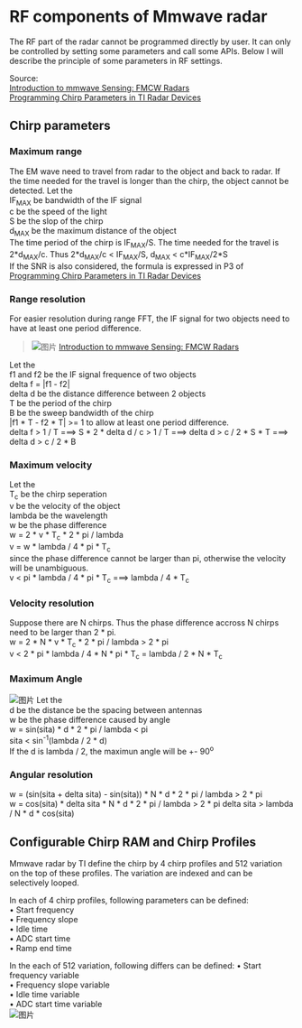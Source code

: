 # RF components of Mmwave radar
The RF part of the radar cannot be programmed directly by user. It can only be controlled by setting some parameters and call some APIs. Below I will describe the principle of some parameters in RF settings.  
  
Source:  
[Introduction to mmwave Sensing: FMCW Radars](https://training.ti.com/sites/default/files/docs/mmwaveSensing-FMCW-offlineviewing_0.pdf)  
[Programming Chirp Parameters in TI Radar Devices](https://www.ti.com/lit/pdf/swra553)  
  
## Chirp parameters

### Maximum range  
The EM wave need to travel from radar to the object and back to radar. If the time needed for the travel is longer than the chirp, the object cannot be detected. Let the   
IF<sub>MAX</sub> be bandwidth of the IF signal  
c be the speed of the light  
S be the slop of the chirp  
d<sub>MAX</sub> be the maximum distance of the object  
The time period of the chirp is IF<sub>MAX</sub>/S. The time needed for the travel is 2\*d<sub>MAX</sub>/c. Thus 2\*d<sub>MAX</sub>/c < IF<sub>MAX</sub>/S, d<sub>MAX</sub> < c\*IF<sub>MAX</sub>/2\*S  
If the SNR is also considered, the formula is expressed in P3 of [Programming Chirp Parameters in TI Radar Devices](https://www.ti.com/lit/pdf/swra553) 
  
### Range resolution
For easier resolution during range FFT, the IF signal for two objects need to have at least one period difference.  
>![图片](https://user-images.githubusercontent.com/85469000/169676410-13e1797d-bff3-4acd-b702-dc07cb850f40.png)
>[Introduction to mmwave Sensing: FMCW Radars](https://training.ti.com/sites/default/files/docs/mmwaveSensing-FMCW-offlineviewing_0.pdf) 
  
Let the  
f1 and f2 be the IF signal frequence of two objects  
delta f = |f1 - f2|  
delta d be the distance difference between 2 objects  
T be the period of the chirp  
B be the sweep bandwidth of the chirp  
|f1 \* T - f2 \* T| >= 1 to allow at least one period difference.  
delta f > 1 / T ===> S * 2 * delta d / c > 1 / T ===> delta d > c / 2 * S * T ===> delta d > c / 2 * B
  
### Maximum velocity
Let the  
T<sub>c</sub> be the chirp seperation  
v be the velocity of the object  
lambda be the wavelength  
w be the phase difference  
w = 2 * v * T<sub>c</sub> * 2 * pi / lambda  
v = w * lambda / 4 * pi * T<sub>c</sub>  
since the phase difference cannot be larger than pi, otherwise the velocity will be unambiguous.  
v < pi * lambda / 4 * pi * T<sub>c</sub> ===> lambda / 4 * T<sub>c</sub>  
  
### Velocity resolution 
Suppose there are N chirps. Thus the phase difference accross N chirps need to be larger than 2 * pi.  
w = 2 * N * v * T<sub>c</sub> * 2 * pi / lambda > 2 * pi  
v < 2 * pi * lambda / 4 * N * pi * T<sub>c</sub> = lambda / 2 * N * T<sub>c</sub>  
  
### Maximum Angle
![图片](https://user-images.githubusercontent.com/85469000/169677086-ea6abc5e-e8ee-49bd-ab85-20f228f8784a.png)
Let the  
d be the distance be the spacing between antennas  
w be the phase difference caused by angle  
w = sin(sita) * d * 2 * pi / lambda < pi  
sita < sin<sup>-1</sup>(lambda / 2 * d)  
If the d is lambda / 2, the maximun angle will be +- 90<sup>o</sup>  

### Angular resolution
w = (sin(sita + delta sita) - sin(sita)) * N * d * 2 * pi / lambda > 2 * pi  
w = cos(sita) * delta sita * N * d * 2 * pi / lambda > 2 * pi
delta sita > lambda / N * d * cos(sita)
  
## Configurable Chirp RAM and Chirp Profiles
Mmwave radar by TI define the chirp by 4 chirp profiles and 512 variation on the top of these profiles. The variation are indexed and can be selectively looped.  
  
In each of 4 chirp profiles, following parameters can be defined:  
• Start frequency  
• Frequency slope  
• Idle time  
• ADC start time  
• Ramp end time  
  
In the each of 512 variation, following differs can be defined:
• Start frequency variable  
• Frequency slope variable  
• Idle time variable  
• ADC start time variable  
![图片](https://user-images.githubusercontent.com/85469000/169678576-56c1ca47-c69f-474a-956a-ea09ae902f22.png)

